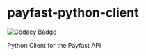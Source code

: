 # payfast-python-client

[![Codacy Badge](https://api.codacy.com/project/badge/Grade/0a0a2acf5df045ceb533c8ee953d23a2)](https://app.codacy.com/gh/fergusdixon/payfast-python-client?utm_source=github.com&utm_medium=referral&utm_content=fergusdixon/payfast-python-client&utm_campaign=Badge_Grade)

Python Client for the Payfast API
